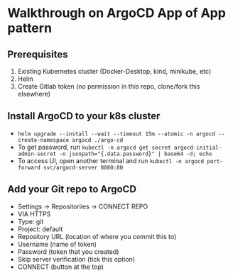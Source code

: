 # Walkthrough on ArgoCD App of App pattern

## Prerequisites

1. Existing Kubernetes cluster (Docker-Desktop, kind, minikube, etc)
2. Helm
3. Create Gitlab token (no permission in this repo, clone/fork this elsewhere)

## Install ArgoCD to your k8s cluster

- `helm upgrade --install --wait --timeout 15m --atomic -n argocd --create-namespace argocd ./argo-cd`
- To get password, run `kubectl -n argocd get secret argocd-initial-admin-secret -o jsonpath="{.data.password}" | base64 -d; echo`
- To access UI, open another terminal and run `kubectl -n argocd port-forward svc/argocd-server 8080:80`

## Add your Git repo to ArgoCD

- Settings -> Repositoriies -> CONNECT REPO
- VIA HTTPS
- Type: git
- Project: default
- Repository URL (location of where you commit this to)
- Username (name of token)
- Password (token that you created)
- Skip server verification (tick this option)
- CONNECT (button at the top)
